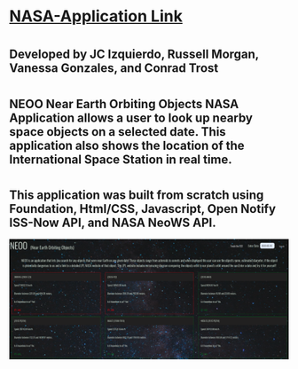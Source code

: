 # [NASA-Application Link](https://jcizquierdo.github.io/NASA-Application)
# 
## Developed by JC Izquierdo, Russell Morgan, Vanessa Gonzales, and Conrad Trost
# 
## NEOO Near Earth Orbiting Objects NASA Application allows a user to look up nearby space objects  on a selected date. This application also shows the location of the International Space Station in real time. 
# 
## This application was built from scratch using Foundation, Html/CSS, Javascript, Open Notify ISS-Now API, and NASA NeoWS API.

![image](assets/images/readme-img.png)
